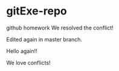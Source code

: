 # gitExe-repo
github homework
We resolved the conflict!

Edited again in master branch.

Hello again!!

We love conflicts!
